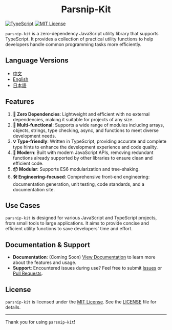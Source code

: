 # <center> Parsnip-Kit

[![TypeScript](https://img.shields.io/badge/TypeScript-v5.7.2-blue)](https://www.typescriptlang.org/) [![MIT License](https://img.shields.io/badge/license-MIT-green)](LICENSE)

`parsnip-kit` is a zero-dependency JavaScript utility library that supports TypeScript. It provides a collection of practical utility functions to help developers handle common programming tasks more efficiently.

## Language Versions
- [中文](README.zh.md)
- [English](README.md)
- [日本語](README.jp.md)

## Features
1. **🧳 Zero Dependencies**: Lightweight and efficient with no external dependencies, making it suitable for projects of any size.
2. **🔩 Multi-functional**: Supports a wide range of modules including arrays, objects, strings, type checking, async, and functions to meet diverse development needs.
3. **💡 Type-friendly**: Written in TypeScript, providing accurate and complete type hints to enhance the development experience and code quality.
4. **🚀 Modern**: Built with modern JavaScript APIs, removing redundant functions already supported by other libraries to ensure clean and efficient code.
5. **📦 Modular**: Supports ES6 modularization and tree-shaking.
6. **🛠️ Engineering-focused**: Comprehensive front-end engineering: documentation generation, unit testing, code standards, and a documentation site.

## Use Cases
`parsnip-kit` is designed for various JavaScript and TypeScript projects, from small tools to large applications. It aims to provide concise and efficient utility functions to save developers' time and effort.

## Documentation & Support
- **Documentation**: (Coming Soon) [View Documentation](https://example.com/docs) to learn more about the features and usage.
- **Support**: Encountered issues during use? Feel free to submit [Issues](https://github.com/LittleRangiferTarandus/parsnip-kit/issues) or [Pull Requests](https://github.com/LittleRangiferTarandus/parsnip-kit/pulls).

## License
`parsnip-kit` is licensed under the [MIT License](LICENSE). See the [LICENSE](LICENSE) file for details.

---

Thank you for using `parsnip-kit`!